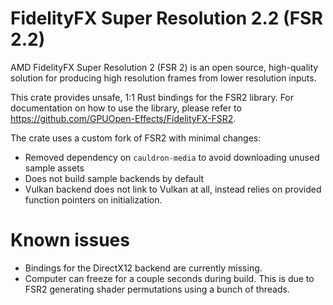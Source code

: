 # FidelityFX Super Resolution 2.2 (FSR 2.2)

AMD FidelityFX Super Resolution 2 (FSR 2) is an open source, high-quality solution for producing high resolution frames from lower resolution inputs.

This crate provides unsafe, 1:1 Rust bindings for the FSR2 library. For documentation on how to use the library, please refer to
<https://github.com/GPUOpen-Effects/FidelityFX-FSR2>.

The crate uses a custom fork of FSR2 with minimal changes:
- Removed dependency on `cauldron-media` to avoid downloading unused sample assets
- Does not build sample backends by default
- Vulkan backend does not link to Vulkan at all, instead relies on provided function pointers on initialization.

# Known issues

- Bindings for the DirectX12 backend are currently missing.
- Computer can freeze for a couple seconds during build. This is due to FSR2 generating shader permutations
  using a bunch of threads.